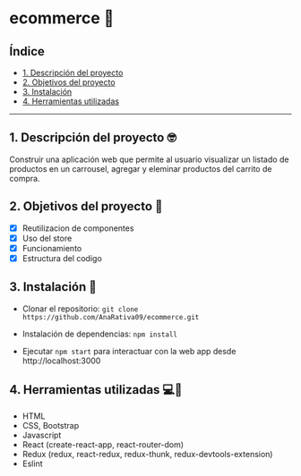 # ecommerce 🛒

## Índice

* [1. Descripción del proyecto](#1-descripción-del-proyecto)
* [2. Objetivos del proyecto](#2-objetivos-del-proyecto)
* [3. Instalación](#3-instalación)
* [4. Herramientas utilizadas](#4-herramientas-utilizadas)

***

## 1. Descripción del proyecto 🤓

Construir una aplicación web que permite al usuario visualizar un listado de productos en un carrousel, agregar y eleminar productos del carrito de compra.

## 2. Objetivos del proyecto 🏁

- [x] Reutilizacion de componentes
- [x] Uso del store
- [x] Funcionamiento
- [x] Estructura del codigo

## 3. Instalación 🚧

* Clonar el repositorio: ```git clone https://github.com/AnaRativa09/ecommerce.git```

* Instalación de dependencias: ```npm install```

* Ejecutar ```npm start``` para interactuar con la web app desde http://localhost:3000

## 4. Herramientas utilizadas 💻📂
* HTML
* CSS, Bootstrap
* Javascript
* React (create-react-app, react-router-dom)
* Redux (redux, react-redux, redux-thunk, redux-devtools-extension)
* Eslint
